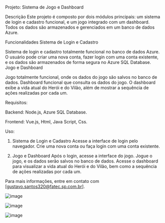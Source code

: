 Projeto: Sistema de Jogo e Dashboard

Descrição
Este projeto é composto por dois módulos principais: um sistema de login e cadastro funcional, e um jogo integrado com um dashboard. Todos os dados são armazenados e gerenciados em um banco de dados Azure.

Funcionalidades
Sistema de Login e Cadastro

Sistema de login e cadastro totalmente funcional no banco de dados Azure.
O usuário pode criar uma nova conta, fazer login com uma conta existente, e os dados são armazenados de forma segura no Azure SQL Database.
Jogo e Dashboard

Jogo totalmente funcional, onde os dados do jogo são salvos no banco de dados.
Dashboard funcional que consulta os dados do jogo.
O dashboard exibe a vida atual do Herói e do Vilão, além de mostrar a sequência de ações realizadas por cada um.

Requisitos:

Backend:
Node.js,
Azure SQL Database.

Frontend:
Vue.js,
Html,
Java Script,
Css.

Uso:

1. Sistema de Login e Cadastro
Acesse a interface de login pelo navegador.
Crie uma nova conta ou faça login com uma conta existente.

2. Jogo e Dashboard
Após o login, acesse a interface do jogo.
Jogue o jogo, e os dados serão salvos no banco de dados.
Acesse o dashboard para visualizar a vida atual do Herói e do Vilão, bem como a sequência de ações realizadas por cada um.

Para mais informações, entre em contato com [gustavo.santos320@fatec.sp.com.br].


![image](https://github.com/GustavoMSantoss/tarefa2/assets/141965903/eab9aa94-0b75-4296-863f-4993a343d535)


![image](https://github.com/GustavoMSantoss/tarefa2/assets/141965903/6b68d926-83db-4320-8d1a-5f8e9658add3)


![image](https://github.com/GustavoMSantoss/tarefa2/assets/141965903/328617fa-8bd9-4896-8eba-72106a7761d5)


